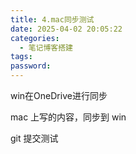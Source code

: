 ```yaml
---
title: 4.mac同步测试
date: 2025-04-02 20:05:22
categories:
  - 笔记博客搭建
tags: 
password:
---
```

win在OneDrive进行同步

mac 上写的内容，同步到 win

git 提交测试
